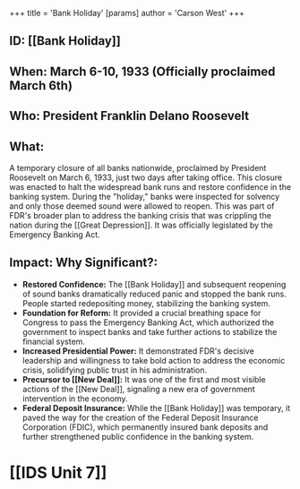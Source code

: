 +++
 title = 'Bank Holiday'
[params]
	author = 'Carson West'
+++
## ID: [[Bank Holiday]]

## When: March 6-10, 1933 (Officially proclaimed March 6th)

## Who: President Franklin Delano Roosevelt

## What: 
A temporary closure of all banks nationwide, proclaimed by President Roosevelt on March 6, 1933, just two days after taking office. This closure was enacted to halt the widespread bank runs and restore confidence in the banking system. During the "holiday," banks were inspected for solvency and only those deemed sound were allowed to reopen. This was part of FDR's broader plan to address the banking crisis that was crippling the nation during the [[Great Depression]]. It was officially legislated by the Emergency Banking Act.

## Impact: Why Significant?:
* **Restored Confidence:** The [[Bank Holiday]] and subsequent reopening of sound banks dramatically reduced panic and stopped the bank runs. People started redepositing money, stabilizing the banking system.
* **Foundation for Reform:** It provided a crucial breathing space for Congress to pass the Emergency Banking Act, which authorized the government to inspect banks and take further actions to stabilize the financial system.
* **Increased Presidential Power:** It demonstrated FDR's decisive leadership and willingness to take bold action to address the economic crisis, solidifying public trust in his administration.
* **Precursor to [[New Deal]]:** It was one of the first and most visible actions of the [[New Deal]], signaling a new era of government intervention in the economy.
* **Federal Deposit Insurance:** While the [[Bank Holiday]] was temporary, it paved the way for the creation of the Federal Deposit Insurance Corporation (FDIC), which permanently insured bank deposits and further strengthened public confidence in the banking system.

# [[IDS Unit 7]]